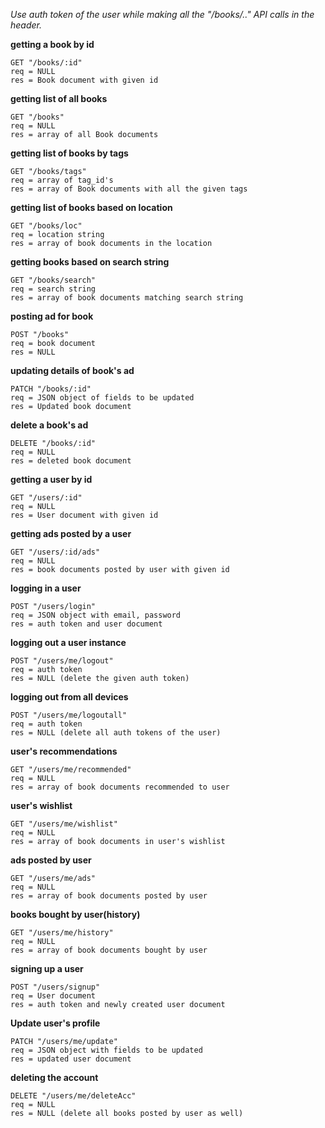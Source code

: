 *Use auth token of the user while making all the "/books/.." API calls in the header.*



**getting a book by id**
```
GET "/books/:id"
req = NULL
res = Book document with given id 
```


**getting list of all books**
```
GET "/books"
req = NULL
res = array of all Book documents
```


**getting list of books by tags**
```
GET "/books/tags"
req = array of tag_id's
res = array of Book documents with all the given tags
```

**getting list of books based on location**
```
GET "/books/loc"
req = location string
res = array of book documents in the location
```

**getting books based on search string**
```
GET "/books/search"
req = search string
res = array of book documents matching search string
```

**posting ad for book**
```
POST "/books"
req = book document
res = NULL
```

**updating details of book's ad**
```
PATCH "/books/:id"
req = JSON object of fields to be updated
res = Updated book document
```

**delete a book's ad**
```
DELETE "/books/:id"
req = NULL
res = deleted book document
```

**getting a user by id**
```
GET "/users/:id"
req = NULL
res = User document with given id
```

**getting ads posted by a user**
```
GET "/users/:id/ads"
req = NULL
res = book documents posted by user with given id
```

**logging in a user**
```
POST "/users/login"
req = JSON object with email, password
res = auth token and user document
```

**logging out a user instance**
```
POST "/users/me/logout"
req = auth token
res = NULL (delete the given auth token)
```

**logging out from all devices**
```
POST "/users/me/logoutall"
req = auth token
res = NULL (delete all auth tokens of the user)
```

**user's recommendations**
```
GET "/users/me/recommended"
req = NULL
res = array of book documents recommended to user
```

**user's wishlist**
```
GET "/users/me/wishlist"
req = NULL
res = array of book documents in user's wishlist
```

**ads posted by user**
```
GET "/users/me/ads"
req = NULL
res = array of book documents posted by user
```

**books bought by user(history)**
```
GET "/users/me/history"
req = NULL
res = array of book documents bought by user
```

**signing up a user**
```
POST "/users/signup"
req = User document
res = auth token and newly created user document
```

**Update user's profile**
```
PATCH "/users/me/update"
req = JSON object with fields to be updated
res = updated user document
```

**deleting the account**
```
DELETE "/users/me/deleteAcc"
req = NULL
res = NULL (delete all books posted by user as well)
```
